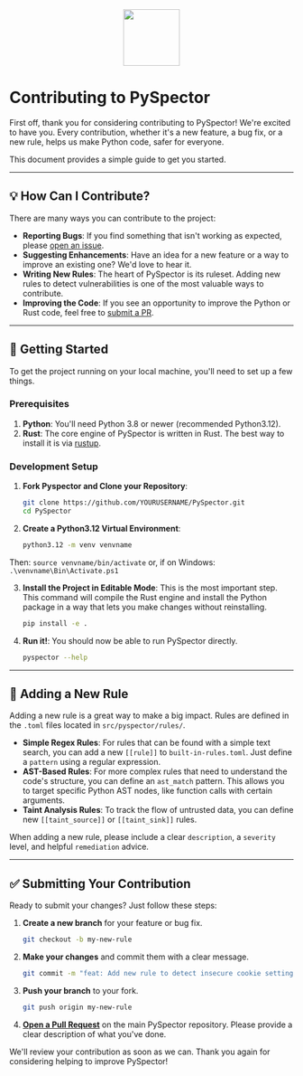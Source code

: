 <div id="header" align="center">
  <img src="https://media.giphy.com/media/YRMb6dd7zprS00JdGZ/giphy.gif" width="100"/>
</div>

# Contributing to PySpector

First off, thank you for considering contributing to PySpector! We're excited to have you. Every contribution, whether it's a new feature, a bug fix, or a new rule, helps us make Python code, safer for everyone.

This document provides a simple guide to get you started.

---

## 💡 How Can I Contribute?

There are many ways you can contribute to the project:

* **Reporting Bugs**: If you find something that isn't working as expected, please [open an issue](https://github.com/ParzivalHack/PySpector/issues).
* **Suggesting Enhancements**: Have an idea for a new feature or a way to improve an existing one? We'd love to hear it.
* **Writing New Rules**: The heart of PySpector is its ruleset. Adding new rules to detect vulnerabilities is one of the most valuable ways to contribute.
* **Improving the Code**: If you see an opportunity to improve the Python or Rust code, feel free to [submit a PR](https://github.com/ParzivalHack/PySpector/pulls).

---

## 🚀 Getting Started

To get the project running on your local machine, you'll need to set up a few things.

### Prerequisites

1.  **Python**: You'll need Python 3.8 or newer (recommended Python3.12).
2.  **Rust**: The core engine of PySpector is written in Rust. The best way to install it is via [rustup](https://rustup.rs/).

### Development Setup

1.  **Fork Pyspector and Clone your Repository**:
    ```bash
    git clone https://github.com/YOURUSERNAME/PySpector.git
    cd PySpector
    ```

2.  **Create a Python3.12 Virtual Environment**:
    ```bash
    python3.12 -m venv venvname
    ```
Then:
    ```
    source venvname/bin/activate
    ```
or, if on Windows:
    ```
    .\venvname\Bin\Activate.ps1
    ```

3.  **Install the Project in Editable Mode**: This is the most important step. This command will compile the Rust engine and install the Python package in a way that lets you make changes without reinstalling.
    ```bash
    pip install -e .
    ```

4.  **Run it!**: You should now be able to run PySpector directly.
    ```bash
    pyspector --help
    ```

---

## 📝 Adding a New Rule

Adding a new rule is a great way to make a big impact. Rules are defined in the `.toml` files located in `src/pyspector/rules/`.

* **Simple Regex Rules**: For rules that can be found with a simple text search, you can add a new `[[rule]]` to `built-in-rules.toml`. Just define a `pattern` using a regular expression.
* **AST-Based Rules**: For more complex rules that need to understand the code's structure, you can define an `ast_match` pattern. This allows you to target specific Python AST nodes, like function calls with certain arguments.
* **Taint Analysis Rules**: To track the flow of untrusted data, you can define new `[[taint_source]]` or `[[taint_sink]]` rules.

When adding a new rule, please include a clear `description`, a `severity` level, and helpful `remediation` advice.

---

## ✅ Submitting Your Contribution

Ready to submit your changes? Just follow these steps:

1.  **Create a new branch** for your feature or bug fix.
    ```bash
    git checkout -b my-new-rule
    ```
2.  **Make your changes** and commit them with a clear message.
    ```bash
    git commit -m "feat: Add new rule to detect insecure cookie settings"
    ```
3.  **Push your branch** to your fork.
    ```bash
    git push origin my-new-rule
    ```
4.  [**Open a Pull Request**](https://github.com/ParzivalHack/PySpector/pulls) on the main PySpector repository. Please provide a clear description of what you've done.

We'll review your contribution as soon as we can. Thank you again for considering helping to improve PySpector!

